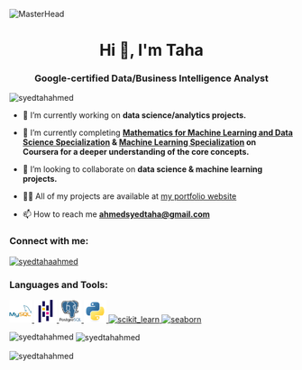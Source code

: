 ![MasterHead](https://images.axios.com/_br31JILfwNyXdwgV5XS52uyD5k=/0x0:1280x720/1920x1080/filters:no_upscale()/2024/01/22/1705967335258.gif)
<h1 align="center">Hi 👋, I'm Taha</h1>
<h3 align="center">Google-certified Data/Business Intelligence Analyst</h3>

<p align="left"> <img src="https://komarev.com/ghpvc/?username=syedtahahmed&label=Profile%20views&color=0e75b6&style=flat" alt="syedtahahmed" /> </p>

- 🔭 I’m currently working on **data science/analytics projects.**

- 🌱 I’m currently completing **[Mathematics for Machine Learning and Data Science Specialization](https://www.coursera.org/specializations/mathematics-for-machine-learning-and-data-science?) & [Machine Learning Specialization](https://www.coursera.org/specializations/machine-learning-introduction?) on Coursera for a deeper understanding of the core concepts.**

- 👯 I’m looking to collaborate on **data science & machine learning projects.**

- 👨‍💻 All of my projects are available at [my portfolio website](https://syedtahahmed.github.io/portfoliowebpage.github.io/)

- 📫 How to reach me **ahmedsyedtaha@gmail.com**

<h3 align="left">Connect with me:</h3>
<p align="left">
<a href="https://linkedin.com/in/syedtahaahmed" target="blank"><img align="center" src="https://raw.githubusercontent.com/rahuldkjain/github-profile-readme-generator/master/src/images/icons/Social/linked-in-alt.svg" alt="syedtahaahmed" height="30" width="40" /></a>
</p>

<h3 align="left">Languages and Tools:</h3>
<p align="left"> <a href="https://www.mysql.com/" target="_blank" rel="noreferrer"> <img src="https://raw.githubusercontent.com/devicons/devicon/master/icons/mysql/mysql-original-wordmark.svg" alt="mysql" width="40" height="40"/> </a> <a href="https://pandas.pydata.org/" target="_blank" rel="noreferrer"> <img src="https://raw.githubusercontent.com/devicons/devicon/2ae2a900d2f041da66e950e4d48052658d850630/icons/pandas/pandas-original.svg" alt="pandas" width="40" height="40"/> </a> <a href="https://www.postgresql.org" target="_blank" rel="noreferrer"> <img src="https://raw.githubusercontent.com/devicons/devicon/master/icons/postgresql/postgresql-original-wordmark.svg" alt="postgresql" width="40" height="40"/> </a> <a href="https://www.python.org" target="_blank" rel="noreferrer"> <img src="https://raw.githubusercontent.com/devicons/devicon/master/icons/python/python-original.svg" alt="python" width="40" height="40"/> </a> <a href="https://scikit-learn.org/" target="_blank" rel="noreferrer"> <img src="https://upload.wikimedia.org/wikipedia/commons/0/05/Scikit_learn_logo_small.svg" alt="scikit_learn" width="40" height="40"/> </a> <a href="https://seaborn.pydata.org/" target="_blank" rel="noreferrer"> <img src="https://seaborn.pydata.org/_images/logo-mark-lightbg.svg" alt="seaborn" width="40" height="40"/> </a> </p>

<p><img align="left" src="https://github-readme-stats.vercel.app/api/top-langs?username=syedtahahmed&show_icons=true&locale=en&layout=compact" alt="syedtahahmed" /></p>

<p>&nbsp;<img align="center" src="https://github-readme-stats.vercel.app/api?username=syedtahahmed&show_icons=true&locale=en" alt="syedtahahmed" /></p>

<p><img align="center" src="https://github-readme-streak-stats.herokuapp.com/?user=syedtahahmed&" alt="syedtahahmed" /></p>
